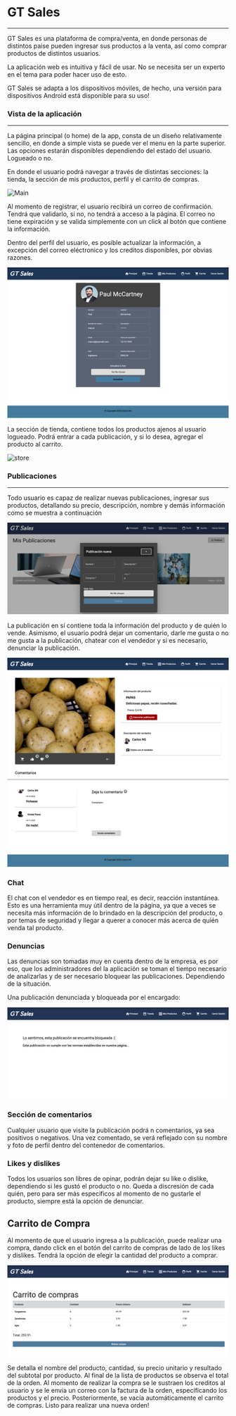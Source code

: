 # GT Sales
--- 

GT Sales es una plataforma de compra/venta, en donde personas de distintos paise pueden ingresar sus productos a la venta, así como comprar productos de distintos usuarios.

La aplicación web es intuitiva y fácil de usar. No se necesita ser un experto en el tema para poder hacer uso de esto.

GT Sales se adapta a los dispositivos móviles, de hecho, una versión para dispositivos Android está disponible para su uso!

### Vista de la aplicación

--- 

La página principal (o home) de la app, consta de un diseño relativamente sencillo, en donde a simple vista se puede ver el menu en la parte superior. Las opciones estarán disponibles dependiendo del estado del usuario. Logueado o no.

En donde el usuario podrá navegar a través de distintas secciones: la tienda, la sección de mis productos, perfil y el carrito de compras.

![Main](./screenshots/main.png)

Al momento de registrar, el usuario recibirá un correo de confirmación. Tendrá que validarlo, si no, no tendrá a acceso a la página. El correo no tiene expiración y se valida simplemente con un click al botón que contiene la información.

Dentro del perfil del usuario, es posible actualizar la información, a excepción del correo eléctronico y los creditos disponibles, por obvias razones.

![Profile](./screenshots/profile.png)

La sección de tienda, contiene todos los productos ajenos al usuario logueado. Podrá entrar a cada publicación, y si lo desea, agregar el producto al carrito.

![store](./screenshots/store.png)

### Publicaciones

---

Todo usuario es capaz de realizar nuevas publicaciones, ingresar sus productos, detallando su precio, descripción, nombre y demás información como se muestra a continuación

![newPublication](./screenshots/new-publication.png)


La publicación en sí contiene toda la información del producto y de quién lo vende. Asimismo, el usuario podrá dejar un comentario, darle me gusta o no me gusta a la publicación, chatear con el vendedor y si es necesario, denunciar la publicación.

![product-detail](./screenshots/product-detail.png)

### Chat

El chat con el vendedor es en tiempo real, es decir, reacción instantánea. Esto es una herramienta muy útil dentro de la página, ya que a veces se necesita más información de lo brindado en la descripción del producto, o por temas de seguridad y llegar a querer a conocer más acerca de quién venda tal producto.

### Denuncias
 Las denuncias son tomadas muy en cuenta dentro de la empresa, es por eso, que los administradores del la aplicación se toman el tiempo necesario de analizarlas y de ser necesario bloquear las publicaciones. Dependiendo de la situación.

Una publicación denunciada y bloqueada por el encargado:

 ![blocked](./screenshots/blocked.png)


### Sección de comentarios

Cualquier usuario que visite la publicación podrá n comentarios, ya sea positivos o negativos. Una vez comentado, se verá reflejado con su nombre y foto de perfil dentro del contenedor de comentarios.

### Likes y dislikes

Todos los usuarios son libres de opinar, podrán dejar su like o dislike, dependiendo si les gustó el producto o no. Queda a discresión de cada quién, pero para ser más especificos al momento de no gustarle el producto, siempre está la opción de denunciar.

## Carrito de Compra

Al momento de que el usuario ingresa a la publicación, puede realizar una compra, dando click en el botón del carrito de compras de lado de los likes y dislikes. Tendrá la opción de elegir la cantidad del producto a comprar.

 ![cart](./screenshots/cart.png)

Se detalla el nombre del producto, cantidad, su precio unitario y resultado del subtotal por producto. Al final de la lista de productos se observa el total de la orden. Al momento de realizar la compra se le sustraen los creditos al usuario y se le envia un correo con la factura de la orden, especificando los productos y el precio.
Posteriormente, se vacía automáticamente el carrito de compras. Listo para realizar una nueva orden!
